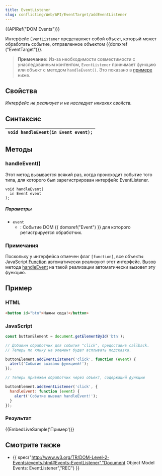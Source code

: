 ```yaml
---
title: EventListener
slug: conflicting/Web/API/EventTarget/addEventListener
---
```


{{APIRef("DOM Events")}}

Интерфейс `EventListener` представляет собой объект, который может обработать событие, отправленное объектом {{domxref ("EventTarget")}}.

> **Примечание:** Из-за необходимости совместимости с унаследованным контентом, `EventListener` принимает функцию или объект с методом `handleEvent()`. Это показано в [примере](#Example) ниже.

## Свойства

_Интерфейс не реализует и не наследует никаких свойств._

## Синтаксис

| `void handleEvent(in Event event);` |
| ----------------------------------- |

## Методы

### handleEvent()

Этот метод вызывается всякий раз, когда происходит событие того типа, для которого был зарегистрирован интерфейс EventListener.

```
void handleEvent(
  in Event event
);
```

##### Параметры

- `event`
  - : Событие DOM {{ domxref("Event") }} для которого регистрируется обработчик.

### Примечания

Поскольку у интерфейса отмечен флаг `[function]`, все объекты JavaScript [Function](/en/JavaScript/Reference/Global_Objects/Function "en/Core_JavaScript_1.5_Reference/Global_Objects/Function") автоматически реализуют этот интерфейс. Вызов метода [handleEvent](#handleevent) на такой реализации автоматически вызовет эту функцию.

## Пример

### HTML

```html
<button id="btn">Нажми сюда!</button>
```

### JavaScript

```js
const buttonElement = document.getElementById('btn');

// Добавим обработчик для события "click", предоставив callback.
// Теперь по клику на элемент будет всплывать подсказка.

buttonElement.addEventListener('click', function (event) {
  alert('Событие вызвано функцией!');
});

// Теперь привяжем обработчик через объект, содержащий функцию

buttonElement.addEventListener('click', {
  handleEvent: function (event) {
    alert('Событие вызвал handleEvent!');
  }
});
```

### Результат

{{EmbedLiveSample('Пример')}}

## Смотрите также

- {{ spec("http://www.w3.org/TR/DOM-Level-2-Events/events.html#Events-EventListener","Document Object Model Events: EventListener","REC") }}
